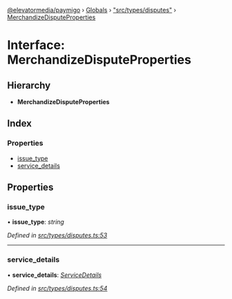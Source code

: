 [@elevatormedia/paymigo](../README.md) › [Globals](../globals.md) › ["src/types/disputes"](../modules/_src_types_disputes_.md) › [MerchandizeDisputeProperties](_src_types_disputes_.merchandizedisputeproperties.md)

# Interface: MerchandizeDisputeProperties

## Hierarchy

-   **MerchandizeDisputeProperties**

## Index

### Properties

-   [issue_type](_src_types_disputes_.merchandizedisputeproperties.md#issue_type)
-   [service_details](_src_types_disputes_.merchandizedisputeproperties.md#service_details)

## Properties

### issue_type

• **issue_type**: _string_

_Defined in [src/types/disputes.ts:53](https://github.com/ELEVATORmedia/paymigo/blob/c28bc6c/src/types/disputes.ts#L53)_

---

### service_details

• **service_details**: _[ServiceDetails](_src_types_disputes_.servicedetails.md)_

_Defined in [src/types/disputes.ts:54](https://github.com/ELEVATORmedia/paymigo/blob/c28bc6c/src/types/disputes.ts#L54)_
